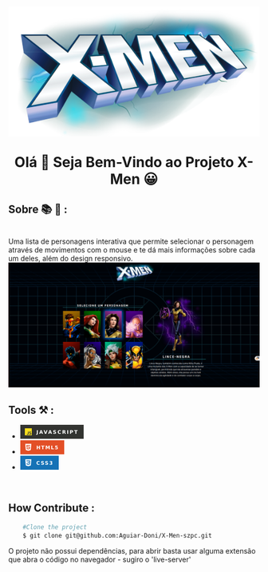<h1 align="center">
    <img src="./src/imagens/logo.svg">
    <p>Olá 👋 Seja Bem-Vindo ao Projeto X-Men 😀 </p>
</h1>

## Sobre 📚 🚀 :
</br>
Uma lista de personagens interativa que permite selecionar o personagem através de movimentos com o mouse e te dá mais informações sobre cada um deles, além do design responsivo.

<img src="./projecto-x-men.png">

</br>

## Tools ⚒ :
- ![JavaScript](image.png)
- ![HTML 5](image-1.png)
- ![CSS 3](image-2.png)
    
</br>

## How Contribute :

```bash
    #Clone the project
    $ git clone git@github.com:Aguiar-Doni/X-Men-szpc.git
```
O projeto não possui dependências, para abrir basta usar alguma extensão que abra o código no navegador - sugiro o 'live-server'
